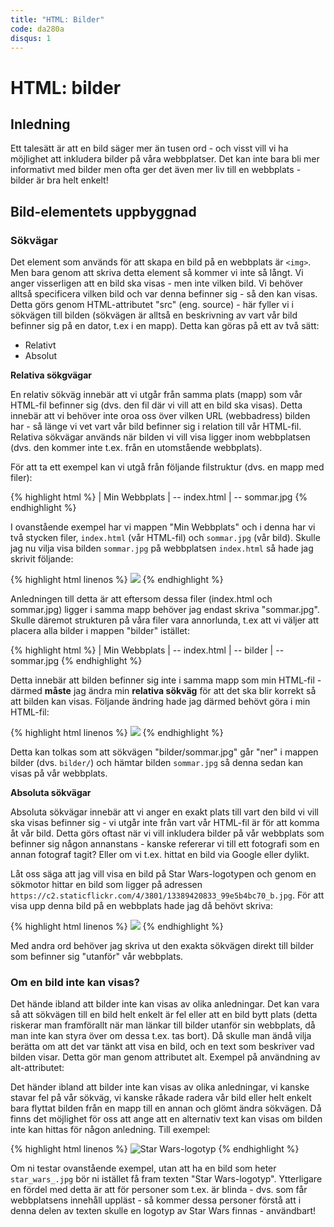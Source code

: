 ```yaml
---
title: "HTML: Bilder"
code: da280a
disqus: 1
---
```


# HTML: bilder

## Inledning

Ett talesätt är att en bild säger mer än tusen ord - och visst vill vi ha möjlighet att inkludera bilder på våra webbplatser. Det kan inte bara bli mer informativt med bilder men ofta ger det även mer liv till en webbplats - bilder är bra helt enkelt!

## Bild-elementets uppbyggnad

### Sökvägar

Det element som används för att skapa en bild på en webbplats är `<img>`. Men bara genom att skriva detta element så kommer vi inte så långt. Vi anger visserligen att en bild ska visas - men inte vilken bild. Vi behöver alltså specificera vilken bild och var denna befinner sig - så den kan visas. Detta görs genom HTML-attributet "src" (eng. source) - här fyller vi i sökvägen till bilden (sökvägen är alltså en beskrivning av vart vår bild befinner sig på en dator, t.ex i en mapp). Detta kan göras på ett av två sätt:

* Relativt
* Absolut

**Relativa sökgvägar**

En relativ sökväg innebär att vi utgår från samma plats (mapp) som vår HTML-fil befinner sig (dvs. den fil där vi vill att en bild ska visas). Detta innebär att vi behöver inte oroa oss över vilken URL (webbadress) bilden har - så länge vi vet vart vår bild befinner sig i relation till vår HTML-fil. Relativa sökvägar används när bilden vi vill visa ligger inom webbplatsen (dvs. den kommer inte t.ex. från en utomstående webbplats).

För att ta ett exempel kan vi utgå från följande filstruktur (dvs. en mapp med filer):

{% highlight html %}
| Min Webbplats
| -- index.html
| -- sommar.jpg
{% endhighlight %}

I ovanstående exempel har vi mappen "Min Webbplats" och i denna har vi två stycken filer, `index.html` (vår HTML-fil) och `sommar.jpg` (vår bild). Skulle jag nu vilja visa bilden `sommar.jpg` på webbplatsen `index.html` så hade jag skrivit följande:

{% highlight html linenos %}
<img src="sommar.jpg">
{% endhighlight %}

Anledningen till detta är att eftersom dessa filer (index.html och sommar.jpg) ligger i samma mapp behöver jag endast skriva "sommar.jpg". Skulle däremot strukturen på våra filer vara annorlunda, t.ex att vi väljer att placera alla bilder i mappen "bilder" istället:

{% highlight html %}
| Min Webbplats
| -- index.html
| -- bilder
     | -- sommar.jpg
{% endhighlight %}

Detta innebär att bilden befinner sig inte i samma mapp som min HTML-fil - därmed **måste** jag ändra min **relativa sökväg** för att det ska blir korrekt så att bilden kan visas. Följande ändring hade jag därmed behövt göra i min HTML-fil:

{% highlight html linenos %}
<img src="bilder/sommar.jpg">
{% endhighlight %}

Detta kan tolkas som att sökvägen "bilder/sommar.jpg" går "ner" i mappen bilder (dvs. `bilder/`) och hämtar bilden `sommar.jpg` så denna sedan kan visas på vår webbplats.

**Absoluta sökvägar**

Absoluta sökvägar innebär att vi anger en exakt plats till vart den bild vi vill ska visas befinner sig - vi utgår inte från vart vår HTML-fil är för att komma åt vår bild. Detta görs oftast när vi vill inkludera bilder på vår webbplats som befinner sig någon annanstans - kanske refererar vi till ett fotografi som en annan fotograf tagit? Eller om vi t.ex. hittat en bild via Google eller dylikt.

Låt oss säga att jag vill visa en bild på Star Wars-logotypen och genom en sökmotor hittar en bild som ligger på adressen `https://c2.staticflickr.com/4/3801/13389420833_99e5b4bc70_b.jpg`. För att visa upp denna bild på en webbplats hade jag då behövt skriva:

{% highlight html linenos %}
<img src="https://c2.staticflickr.com/4/3801/13389420833_99e5b4bc70_b.jpg">
{% endhighlight %}

Med andra ord behöver jag skriva ut den exakta sökvägen direkt till bilder som befinner sig "utanför" vår webbplats.

### Om en bild inte kan visas?

Det hände ibland att bilder inte kan visas av olika anledningar. Det kan vara så att sökvägen till en bild helt enkelt är fel eller att en bild bytt plats (detta riskerar man framförallt när man länkar till bilder utanför sin webbplats, då man inte kan styra över om dessa t.ex. tas bort). Då skulle man ändå vilja berätta om att det var tänkt att visa en bild, och en text som beskriver vad bilden visar. Detta gör man genom attributet alt. Exempel på användning av alt-attributet:

Det händer ibland att bilder inte kan visas av olika anledningar, vi kanske stavar fel på vår sökväg, vi kanske råkade radera vår bild eller helt enkelt bara flyttat bilden från en mapp till en annan och glömt ändra sökvägen. Då finns det möjlighet för oss att ange att en alternativ text kan visas om bilden inte kan hittas för någon anledning. Till exempel:

{% highlight html linenos %}
<img src="star_wars.jpg" alt="Star Wars-logotyp">
{% endhighlight %}

Om ni testar ovanstående exempel, utan att ha en bild som heter `star_wars_.jpg` bör ni istället få fram texten "Star Wars-logotyp". Ytterligare en fördel med detta är att för personer som t.ex. är blinda - dvs. som får webbplatsens innehåll uppläst - så kommer dessa personer förstå att i denna delen av texten skulle en logotyp av Star Wars finnas - användbart!
